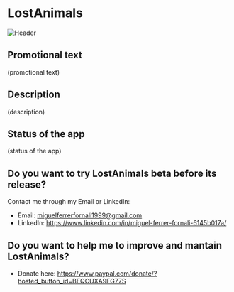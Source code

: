 # LostAnimals

![Header](https://user-images.githubusercontent.com/56566735/161317149-1abb07bf-3c39-4b5b-aec5-23fc957c7204.png)


## Promotional text
(promotional text)


## Description
(description)


## Status of the app
(status of the app)


## Do you want to try LostAnimals beta before its release?
Contact me through my Email or LinkedIn:
* Email: miguelferrerfornali1999@gmail.com
* LinkedIn: https://www.linkedin.com/in/miguel-ferrer-fornali-6145b017a/


## Do you want to help me to improve and mantain LostAnimals?
* Donate here: https://www.paypal.com/donate/?hosted_button_id=BEQCUXA9FG77S
